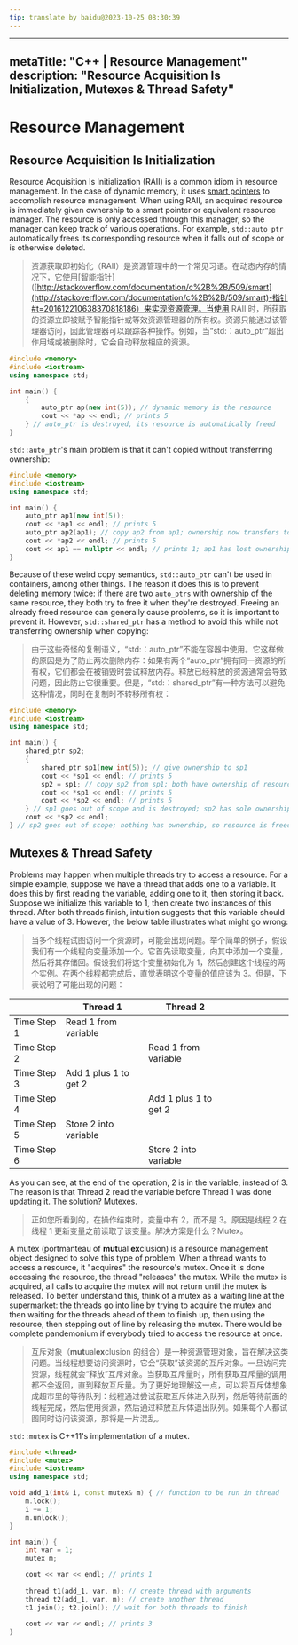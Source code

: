 ```yaml
---
tip: translate by baidu@2023-10-25 08:30:39
---
```

---

metaTitle: "C++ | Resource Management"
description: "Resource Acquisition Is Initialization, Mutexes & Thread Safety"
------------------------------------------------------------------------------

# Resource Management

## Resource Acquisition Is Initialization

Resource Acquisition Is Initialization (RAII) is a common idiom in resource management. In the case of dynamic memory, it uses [smart pointers](http://stackoverflow.com/documentation/c%2B%2B/509/smart-pointers#t=201612210638370818186) to accomplish resource management. When using RAII, an acquired resource is immediately given ownership to a smart pointer or equivalent resource manager. The resource is only accessed through this manager, so the manager can keep track of various operations. For example, `std::auto_ptr` automatically frees its corresponding resource when it falls out of scope or is otherwise deleted.

> 资源获取即初始化（RAII）是资源管理中的一个常见习语。在动态内存的情况下，它使用[智能指针]([http://stackoverflow.com/documentation/c%2B%2B/509/smart](http://stackoverflow.com/documentation/c%2B%2B/509/smart)-指针#t=201612210638370818186）来实现资源管理。当使用 RAII 时，所获取的资源立即被赋予智能指针或等效资源管理器的所有权。资源只能通过该管理器访问，因此管理器可以跟踪各种操作。例如，当“std:：auto_ptr”超出作用域或被删除时，它会自动释放相应的资源。

```cpp
#include <memory>
#include <iostream>
using namespace std;

int main() {
    {
        auto_ptr ap(new int(5)); // dynamic memory is the resource
        cout << *ap << endl; // prints 5
    } // auto_ptr is destroyed, its resource is automatically freed
}

```

`std::auto_ptr`'s main problem is that it can't copied without transferring ownership:

```cpp
#include <memory>
#include <iostream>
using namespace std;

int main() {
    auto_ptr ap1(new int(5));
    cout << *ap1 << endl; // prints 5
    auto_ptr ap2(ap1); // copy ap2 from ap1; ownership now transfers to ap2
    cout << *ap2 << endl; // prints 5
    cout << ap1 == nullptr << endl; // prints 1; ap1 has lost ownership of resource
}

```

Because of these weird copy semantics, `std::auto_ptr` can't be used in containers, among other things. The reason it does this is to prevent deleting memory twice: if there are two `auto_ptrs` with ownership of the same resource, they both try to free it when they're destroyed. Freeing an already freed resource can generally cause problems, so it is important to prevent it. However, `std::shared_ptr` has a method to avoid this while not transferring ownership when copying:

> 由于这些奇怪的复制语义，“std:：auto_ptr”不能在容器中使用。它这样做的原因是为了防止两次删除内存：如果有两个“auto_ptr”拥有同一资源的所有权，它们都会在被销毁时尝试释放内存。释放已经释放的资源通常会导致问题，因此防止它很重要。但是，“std:：shared_ptr”有一种方法可以避免这种情况，同时在复制时不转移所有权：

```cpp
#include <memory>
#include <iostream>
using namespace std;

int main() {
    shared_ptr sp2;
    {
        shared_ptr sp1(new int(5)); // give ownership to sp1
        cout << *sp1 << endl; // prints 5
        sp2 = sp1; // copy sp2 from sp1; both have ownership of resource
        cout << *sp1 << endl; // prints 5
        cout << *sp2 << endl; // prints 5
    } // sp1 goes out of scope and is destroyed; sp2 has sole ownership of resource
    cout << *sp2 << endl;        
} // sp2 goes out of scope; nothing has ownership, so resource is freed

```

## Mutexes & Thread Safety

Problems may happen when multiple threads try to access a resource. For a simple example, suppose we have a thread that adds one to a variable. It does this by first reading the variable, adding one to it, then storing it back. Suppose we initialize this variable to 1, then create two instances of this thread. After both threads finish, intuition suggests that this variable should have a value of 3. However, the below table illustrates what might go wrong:

> 当多个线程试图访问一个资源时，可能会出现问题。举个简单的例子，假设我们有一个线程向变量添加一个。它首先读取变量，向其中添加一个变量，然后将其存储回。假设我们将这个变量初始化为 1，然后创建这个线程的两个实例。在两个线程都完成后，直觉表明这个变量的值应该为 3。但是，下表说明了可能出现的问题：

|             | Thread 1              | Thread 2              |  |  |  |  |  |  |  |
| ----------- | --------------------- | --------------------- | - | - | - | - | - | - | - |
| Time Step 1 | Read 1 from variable  |                       |  |  |  |  |  |  |  |
| Time Step 2 |                       | Read 1 from variable  |  |  |  |  |  |  |  |
| Time Step 3 | Add 1 plus 1 to get 2 |                       |  |  |  |  |  |  |  |
| Time Step 4 |                       | Add 1 plus 1 to get 2 |  |  |  |  |  |  |  |
| Time Step 5 | Store 2 into variable |                       |  |  |  |  |  |  |  |
| Time Step 6 |                       | Store 2 into variable |  |  |  |  |  |  |  |

As you can see, at the end of the operation, 2 is in the variable, instead of 3. The reason is that Thread 2 read the variable before Thread 1 was done updating it. The solution? Mutexes.

> 正如您所看到的，在操作结束时，变量中有 2，而不是 3。原因是线程 2 在线程 1 更新变量之前读取了该变量。解决方案是什么？Mutex。

A mutex (portmanteau of **mut**ual **ex**clusion) is a resource management object designed to solve this type of problem. When a thread wants to access a resource, it "acquires" the resource's mutex. Once it is done accessing the resource, the thread "releases" the mutex. While the mutex is acquired, all calls to acquire the mutex will not return until the mutex is released. To better understand this, think of a mutex as a waiting line at the supermarket: the threads go into line by trying to acquire the mutex and then waiting for the threads ahead of them to finish up, then using the resource, then stepping out of line by releasing the mutex. There would be complete pandemonium if everybody  tried to access the resource at once.

> 互斥对象（**mut**ual**ex**clusion 的组合）是一种资源管理对象，旨在解决这类问题。当线程想要访问资源时，它会“获取”该资源的互斥对象。一旦访问完资源，线程就会“释放”互斥对象。当获取互斥量时，所有获取互斥量的调用都不会返回，直到释放互斥量。为了更好地理解这一点，可以将互斥体想象成超市里的等待队列：线程通过尝试获取互斥体进入队列，然后等待前面的线程完成，然后使用资源，然后通过释放互斥体退出队列。如果每个人都试图同时访问该资源，那将是一片混乱。

`std::mutex` is C++11's implementation of a mutex.

```cpp
#include <thread>
#include <mutex>
#include <iostream>
using namespace std;

void add_1(int& i, const mutex& m) { // function to be run in thread
    m.lock();
    i += 1;
    m.unlock();
}

int main() {
    int var = 1;
    mutex m;

    cout << var << endl; // prints 1
    
    thread t1(add_1, var, m); // create thread with arguments
    thread t2(add_1, var, m); // create another thread
    t1.join(); t2.join(); // wait for both threads to finish
    
    cout << var << endl; // prints 3
}

```
